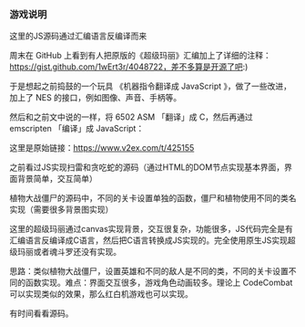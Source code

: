 ### 游戏说明

这里的JS源码通过汇编语言反编译而来

周末在 GitHub 上看到有人把原版的《超级玛丽》汇编加上了详细的注释： https://gist.github.com/1wErt3r/4048722，差不多算是开源了吧:)

于是想起之前捣鼓的一个玩具 《机器指令翻译成 JavaScript 》，做了一些改进，加上了 NES 的接口，例如图像、声音、手柄等。

然后和之前文中说的一样，将 6502 ASM 「翻译」成 C，然后再通过 emscripten 「编译」成 JavaScript：

这里是原始链接：https://www.v2ex.com/t/425155

之前看过JS实现扫雷和贪吃蛇的源码（通过HTML的DOM节点实现基本界面，界面背景简单，交互简单）

植物大战僵尸的源码中，不同的关卡设置单独的函数，僵尸和植物使用不同的类名实现（需要很多背景图实现）

这里的超级玛丽通过canvas实现背景，交互很复杂，功能很多，JS代码完全是有汇编语言反编译成C语言，然后把C语言转换成JS实现的。完全使用原生JS实现超级玛丽或者魂斗罗还没有实现。

思路：类似植物大战僵尸，设置英雄和不同的敌人是不同的类，不同的关卡设置不同的函数实现。难点：界面交互很多，游戏角色动画较多。理论上 CodeCombat 可以实现类似的效果，那么红白机游戏也可以实现。

有时间看看源码。
